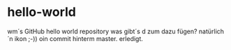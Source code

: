 # hello-world
wm´s GitHub hello world repository
was gibt´s d zum dazu fügen?
natürlich ´n ikon
;-))
oin commit hinterm master.
erledigt.
